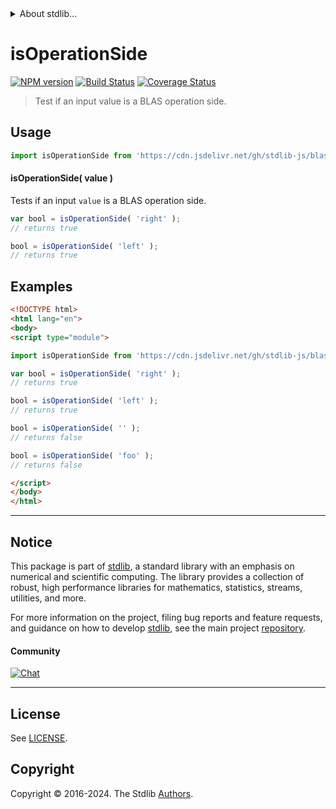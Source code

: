 <!--

@license Apache-2.0

Copyright (c) 2024 The Stdlib Authors.

Licensed under the Apache License, Version 2.0 (the "License");
you may not use this file except in compliance with the License.
You may obtain a copy of the License at

   http://www.apache.org/licenses/LICENSE-2.0

Unless required by applicable law or agreed to in writing, software
distributed under the License is distributed on an "AS IS" BASIS,
WITHOUT WARRANTIES OR CONDITIONS OF ANY KIND, either express or implied.
See the License for the specific language governing permissions and
limitations under the License.

-->


<details>
  <summary>
    About stdlib...
  </summary>
  <p>We believe in a future in which the web is a preferred environment for numerical computation. To help realize this future, we've built stdlib. stdlib is a standard library, with an emphasis on numerical and scientific computation, written in JavaScript (and C) for execution in browsers and in Node.js.</p>
  <p>The library is fully decomposable, being architected in such a way that you can swap out and mix and match APIs and functionality to cater to your exact preferences and use cases.</p>
  <p>When you use stdlib, you can be absolutely certain that you are using the most thorough, rigorous, well-written, studied, documented, tested, measured, and high-quality code out there.</p>
  <p>To join us in bringing numerical computing to the web, get started by checking us out on <a href="https://github.com/stdlib-js/stdlib">GitHub</a>, and please consider <a href="https://opencollective.com/stdlib">financially supporting stdlib</a>. We greatly appreciate your continued support!</p>
</details>

# isOperationSide

[![NPM version][npm-image]][npm-url] [![Build Status][test-image]][test-url] [![Coverage Status][coverage-image]][coverage-url] <!-- [![dependencies][dependencies-image]][dependencies-url] -->

> Test if an input value is a BLAS operation side.

<!-- Section to include introductory text. Make sure to keep an empty line after the intro `section` element and another before the `/section` close. -->

<section class="intro">

</section>

<!-- /.intro -->

<!-- Package usage documentation. -->



<section class="usage">

## Usage

```javascript
import isOperationSide from 'https://cdn.jsdelivr.net/gh/stdlib-js/blas-base-assert-is-operation-side@v0.0.1-esm/index.mjs';
```

#### isOperationSide( value )

Tests if an input `value` is a BLAS operation side.

```javascript
var bool = isOperationSide( 'right' );
// returns true

bool = isOperationSide( 'left' );
// returns true
```

</section>

<!-- /.usage -->

<!-- Package usage notes. Make sure to keep an empty line after the `section` element and another before the `/section` close. -->

<section class="notes">

</section>

<!-- /.notes -->

<!-- Package usage examples. -->

<section class="examples">

## Examples

<!-- eslint no-undef: "error" -->

```html
<!DOCTYPE html>
<html lang="en">
<body>
<script type="module">

import isOperationSide from 'https://cdn.jsdelivr.net/gh/stdlib-js/blas-base-assert-is-operation-side@v0.0.1-esm/index.mjs';

var bool = isOperationSide( 'right' );
// returns true

bool = isOperationSide( 'left' );
// returns true

bool = isOperationSide( '' );
// returns false

bool = isOperationSide( 'foo' );
// returns false

</script>
</body>
</html>
```

</section>

<!-- /.examples -->

<!-- Section to include cited references. If references are included, add a horizontal rule *before* the section. Make sure to keep an empty line after the `section` element and another before the `/section` close. -->

<section class="references">

</section>

<!-- /.references -->

<!-- Section for related `stdlib` packages. Do not manually edit this section, as it is automatically populated. -->

<section class="related">

</section>

<!-- /.related -->

<!-- Section for all links. Make sure to keep an empty line after the `section` element and another before the `/section` close. -->


<section class="main-repo" >

* * *

## Notice

This package is part of [stdlib][stdlib], a standard library with an emphasis on numerical and scientific computing. The library provides a collection of robust, high performance libraries for mathematics, statistics, streams, utilities, and more.

For more information on the project, filing bug reports and feature requests, and guidance on how to develop [stdlib][stdlib], see the main project [repository][stdlib].

#### Community

[![Chat][chat-image]][chat-url]

---

## License

See [LICENSE][stdlib-license].


## Copyright

Copyright &copy; 2016-2024. The Stdlib [Authors][stdlib-authors].

</section>

<!-- /.stdlib -->

<!-- Section for all links. Make sure to keep an empty line after the `section` element and another before the `/section` close. -->

<section class="links">

[npm-image]: http://img.shields.io/npm/v/@stdlib/blas-base-assert-is-operation-side.svg
[npm-url]: https://npmjs.org/package/@stdlib/blas-base-assert-is-operation-side

[test-image]: https://github.com/stdlib-js/blas-base-assert-is-operation-side/actions/workflows/test.yml/badge.svg?branch=v0.0.1
[test-url]: https://github.com/stdlib-js/blas-base-assert-is-operation-side/actions/workflows/test.yml?query=branch:v0.0.1

[coverage-image]: https://img.shields.io/codecov/c/github/stdlib-js/blas-base-assert-is-operation-side/main.svg
[coverage-url]: https://codecov.io/github/stdlib-js/blas-base-assert-is-operation-side?branch=main

<!--

[dependencies-image]: https://img.shields.io/david/stdlib-js/blas-base-assert-is-operation-side.svg
[dependencies-url]: https://david-dm.org/stdlib-js/blas-base-assert-is-operation-side/main

-->

[chat-image]: https://img.shields.io/gitter/room/stdlib-js/stdlib.svg
[chat-url]: https://app.gitter.im/#/room/#stdlib-js_stdlib:gitter.im

[stdlib]: https://github.com/stdlib-js/stdlib

[stdlib-authors]: https://github.com/stdlib-js/stdlib/graphs/contributors

[umd]: https://github.com/umdjs/umd
[es-module]: https://developer.mozilla.org/en-US/docs/Web/JavaScript/Guide/Modules

[deno-url]: https://github.com/stdlib-js/blas-base-assert-is-operation-side/tree/deno
[deno-readme]: https://github.com/stdlib-js/blas-base-assert-is-operation-side/blob/deno/README.md
[umd-url]: https://github.com/stdlib-js/blas-base-assert-is-operation-side/tree/umd
[umd-readme]: https://github.com/stdlib-js/blas-base-assert-is-operation-side/blob/umd/README.md
[esm-url]: https://github.com/stdlib-js/blas-base-assert-is-operation-side/tree/esm
[esm-readme]: https://github.com/stdlib-js/blas-base-assert-is-operation-side/blob/esm/README.md
[branches-url]: https://github.com/stdlib-js/blas-base-assert-is-operation-side/blob/main/branches.md

[stdlib-license]: https://raw.githubusercontent.com/stdlib-js/blas-base-assert-is-operation-side/main/LICENSE

</section>

<!-- /.links -->
